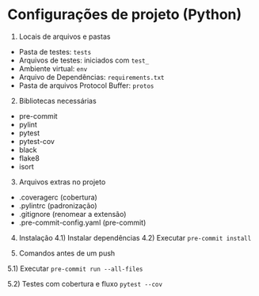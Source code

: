 # Configurações de projeto (Python)

1) Locais de arquivos e pastas
- Pasta de testes: `tests`
- Arquivos de testes: iniciados com `test_`
- Ambiente virtual: `env`
- Arquivo de Dependências: `requirements.txt`
- Pasta de arquivos Protocol Buffer: `protos`

2) Bibliotecas necessárias
- pre-commit
- pylint
- pytest
- pytest-cov
- black
- flake8
- isort

3) Arquivos extras no projeto
- .coveragerc (cobertura)
- .pylintrc (padronização)
- .gitignore (renomear a extensão)
- .pre-commit-config.yaml (pre-commit)

4) Instalação
4.1) Instalar dependências
4.2) Executar `pre-commit install`

5) Comandos antes de um push

5.1) Executar `pre-commit run --all-files`

5.2) Testes com cobertura e fluxo `pytest --cov`
